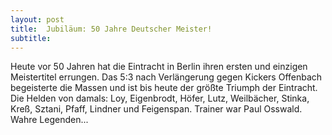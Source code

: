 ```yaml
---
layout: post
title:  Jubiläum: 50 Jahre Deutscher Meister!
subtitle:  
---
```


Heute vor 50 Jahren hat die Eintracht in Berlin ihren ersten und einzigen Meistertitel errungen. Das 5:3 nach Verlängerung gegen Kickers Offenbach begeisterte die Massen und ist bis heute der größte Triumph der Eintracht. Die Helden von damals: Loy, Eigenbrodt, Höfer, Lutz, Weilbächer, Stinka, Kreß, Sztani, Pfaff, Lindner und Feigenspan. Trainer war Paul Osswald. Wahre Legenden...


